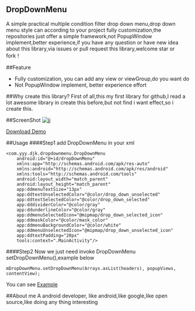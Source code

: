 ## DropDownMenu

A simple practical multiple condition filter drop down menu,drop down menu style can according to your project fully customization,the repositories just offer a simple framework,not PopupWindow implement,better experience,if you have any question or have new idea about this library,via issues or pull request this library,welcome star or fork！

##Feature
 - Fully customization, you can add any view or viewGroup,do you want do
 - Not PopupWindow implement, better experience effort

##Why create this library?
First of all,this my first library for github,I read a lot awesome library in create this before,but not find i want effect,so i create this.

##ScreenShot
![jj](https://github.com/dongjunkun/MultipleDropDownMenu/blob/master/art/simple.gif)

<a href="https://raw.githubusercontent.com/dongjunkun/DropDownMenu/master/app/build/outputs/apk/app-debug.apk">Download Demo</a>

##Usage
####Step1
add DropDownMenu in your xml
```
<com.yyy.djk.dropdownmenu.DropDownMenu
    android:id="@+id/dropDownMenu"
    xmlns:app="http://schemas.android.com/apk/res-auto"
    xmlns:android="http://schemas.android.com/apk/res/android"
    xmlns:tools="http://schemas.android.com/tools"
    android:layout_width="match_parent"
    android:layout_height="match_parent"
    app:ddmenuTextSize="13px"
    app:ddtextUnselectedColor="@color/drop_down_unselected"
    app:ddtextSelectedColor="@color/drop_down_selected"
    app:dddividerColor="@color/gray"
    app:ddunderlineColor="@color/gray"
    app:ddmenuSelectedIcon="@mipmap/drop_down_selected_icon"
    app:ddmaskColor="@color/mask_color"
    app:ddmenuBackgroundColor="@color/white"
    app:ddmenuUnselectedIcon="@mipmap/drop_down_unselected_icon"
    app:ddtextPadding="20px"
    tools:context=".MainActivity"/>
```

####Step2
Now we just need invoke DropDownMenu setDropDownMenu(),example below
```
mDropDownMenu.setDropDownMenu(Arrays.asList(headers), popupViews, contentView);
```

You can see <a href="https://github.com/dongjunkun/DropDownMenu/blob/master/app/src/main/java/com/yyy/djk/dropdownmenu/MainActivity.java">Example</a>

##About me
A android developer, like android,like google,like open source,like doing any thing interesting
